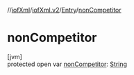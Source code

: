 //[iofXml](../../../index.md)/[iofXml.v2](../index.md)/[Entry](index.md)/[nonCompetitor](non-competitor.md)

# nonCompetitor

[jvm]\
protected open var [nonCompetitor](non-competitor.md): [String](https://docs.oracle.com/javase/8/docs/api/java/lang/String.html)
